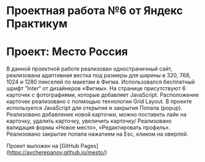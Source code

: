 # Проектная работа №6 от Яндекс Практикум
# Проект: Место Россия

В данной проектной работе реализован одностраничный сайт, реализована адаптивная вестка под размеры для ширины в 320, 768, 1024 и 1280 пикселей по макетам в Фигма.
Использовался бесплатный шрифт ”Inter“ от дизайнеров «Фигмы».
На странице присутствуют 6 карточек с фотографиями, которые добавляет JavaScript.
Расположение карточек реализовано с полмощью технологии Grid Layout.
В проекте используется JavaScript для открытия и закрытия Попапа (popup).
Реализовано добавление новой карточки, можно поставить лайк на карточку, удалить карточку, увеличить карточку/
Реализовано валидация формы «Новое место», «Редактировать профиль».
Реализовано закрытие попапа нажатием на Esc, кликом на оверлей.

Проект выложен на [GitHub Pages] (https://avcherepanov.github.io/mesto/)